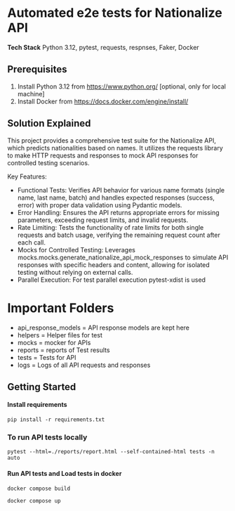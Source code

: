 # Automated e2e tests for Nationalize API

**Tech Stack**
Python 3.12, pytest, requests, respnses, Faker, Docker

## Prerequisites
1. Install Python 3.12 from https://www.python.org/ [optional, only for local machine]
2. Install Docker from https://docs.docker.com/engine/install/

## Solution Explained

This project provides a comprehensive test suite for the Nationalize API, which predicts nationalities based on names. It utilizes the requests library to make HTTP requests and responses to mock API responses for controlled testing scenarios.

Key Features:

- Functional Tests: Verifies API behavior for various name formats (single name, last name, batch) and handles expected responses (success, error) with proper data validation using Pydantic models.
- Error Handling: Ensures the API returns appropriate errors for missing parameters, exceeding request limits, and invalid requests.
- Rate Limiting: Tests the functionality of rate limits for both single requests and batch usage, verifying the remaining request count after each call.
- Mocks for Controlled Testing: Leverages mocks.mocks.generate_nationalize_api_mock_responses to simulate API responses with specific headers and content, allowing for isolated testing without relying on external calls.
- Parallel Execution: For test parallel execution pytest-xdist is used

# Important Folders
- api_response_models = API response models are kept here
- helpers = Helper files for test
- mocks = mocker for APIs
- reports = reports of Test results
- tests = Tests for API
- logs = Logs of all API requests and responses

    
## Getting Started

#### Install requirements

```
pip install -r requirements.txt
```

### To run API tests locally

```
pytest --html=./reports/report.html --self-contained-html tests -n auto
```

#### Run API tests and Load tests in docker

```
docker compose build
```

```
docker compose up
```
